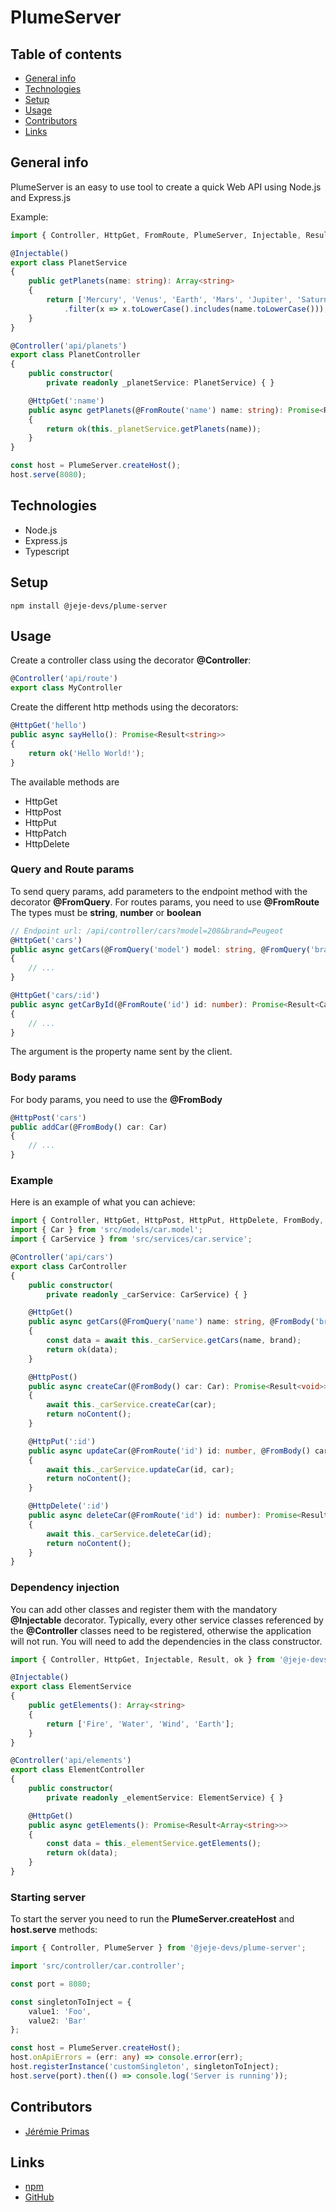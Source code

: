# PlumeServer

## Table of contents

* [General info](#general-info)
* [Technologies](#technologies)
* [Setup](#setup)
* [Usage](#usage)
* [Contributors](#contributors)
* [Links](#links)

## General info

PlumeServer is an easy to use tool to create a quick Web API using Node.js and Express.js

Example:
```ts
import { Controller, HttpGet, FromRoute, PlumeServer, Injectable, Result, ok } from '@jeje-devs/plume-server';

@Injectable()
export class PlanetService
{
    public getPlanets(name: string): Array<string>
    {
        return ['Mercury', 'Venus', 'Earth', 'Mars', 'Jupiter', 'Saturne', 'Uranus', 'Neptune']
            .filter(x => x.toLowerCase().includes(name.toLowerCase()));
    }
}

@Controller('api/planets')
export class PlanetController
{
    public constructor(
        private readonly _planetService: PlanetService) { }

    @HttpGet(':name')
    public async getPlanets(@FromRoute('name') name: string): Promise<Result<Array<string>>>
    {
        return ok(this._planetService.getPlanets(name));
    }
}

const host = PlumeServer.createHost();
host.serve(8080);
```

## Technologies

* Node.js
* Express.js
* Typescript

## Setup

```
npm install @jeje-devs/plume-server
```

## Usage

Create a controller class using the decorator **@Controller**:
```ts
@Controller('api/route')
export class MyController
```

Create the different http methods using the decorators:
```ts
@HttpGet('hello')
public async sayHello(): Promise<Result<string>>
{
    return ok('Hello World!');
}
```

The available methods are
* HttpGet
* HttpPost
* HttpPut
* HttpPatch
* HttpDelete

### Query and Route params

To send query params, add parameters to the endpoint method with the decorator **@FromQuery**.
For routes params, you need to use **@FromRoute**
The types must be **string**, **number** or **boolean**

```ts
// Endpoint url: /api/controller/cars?model=208&brand=Peugeot
@HttpGet('cars')
public async getCars(@FromQuery('model') model: string, @FromQuery('brand') brand: string): Promise<Result<Array<Car>>>
{
    // ...
}

@HttpGet('cars/:id')
public async getCarById(@FromRoute('id') id: number): Promise<Result<Car>>
{
    // ...
}
```

The argument is the property name sent by the client.

### Body params

For body params, you need to use the **@FromBody**

```ts
@HttpPost('cars')
public addCar(@FromBody() car: Car)
{
    // ...
}
```

### Example

Here is an example of what you can achieve:
```ts
import { Controller, HttpGet, HttpPost, HttpPut, HttpDelete, FromBody, Injectable, Result, ok, noContent } from '@jeje-devs/plume-server';
import { Car } from 'src/models/car.model';
import { CarService } from 'src/services/car.service';

@Controller('api/cars')
export class CarController
{
    public constructor(
        private readonly _carService: CarService) { }

    @HttpGet()
    public async getCars(@FromQuery('name') name: string, @FromBody('brand') brand: string): Promise<Result<Array<Car>>>
    {
        const data = await this._carService.getCars(name, brand);
        return ok(data);
    }

    @HttpPost()
    public async createCar(@FromBody() car: Car): Promise<Result<void>>
    {
        await this._carService.createCar(car);
        return noContent();
    }

    @HttpPut(':id')
    public async updateCar(@FromRoute('id') id: number, @FromBody() car: Car): Promise<Result<void>>
    {
        await this._carService.updateCar(id, car);
        return noContent();
    }

    @HttpDelete(':id')
    public async deleteCar(@FromRoute('id') id: number): Promise<Result<void>>
    {
        await this._carService.deleteCar(id);
        return noContent();
    }
}
```

### Dependency injection

You can add other classes and register them with the mandatory **@Injectable** decorator.
Typically, every other service classes referenced by the **@Controller** classes need to be registered, otherwise the application will not run.
You will need to add the dependencies in the class constructor.

```ts
import { Controller, HttpGet, Injectable, Result, ok } from '@jeje-devs/plume-server';

@Injectable()
export class ElementService
{
    public getElements(): Array<string>
    {
        return ['Fire', 'Water', 'Wind', 'Earth'];
    }
}

@Controller('api/elements')
export class ElementController
{
    public constructor(
        private readonly _elementService: ElementService) { }

    @HttpGet()
    public async getElements(): Promise<Result<Array<string>>>
    {
        const data = this._elementService.getElements();
        return ok(data);
    }
}
```

### Starting server

To start the server you need to run the **PlumeServer.createHost** and **host.serve** methods:
```ts
import { Controller, PlumeServer } from '@jeje-devs/plume-server';

import 'src/controller/car.controller';

const port = 8080;

const singletonToInject = {
    value1: 'Foo',
    value2: 'Bar'
};

const host = PlumeServer.createHost();
host.onApiErrors = (err: any) => console.error(err);
host.registerInstance('customSingleton', singletonToInject);
host.serve(port).then(() => console.log('Server is running'));
```

## Contributors

- [Jérémie Primas](https://github.com/JeremiePr)

## Links

- [npm](https://www.npmjs.com/package/@jeje-devs/plume-server)
- [GitHub](https://github.com/JeremiePr/PlumeServer)